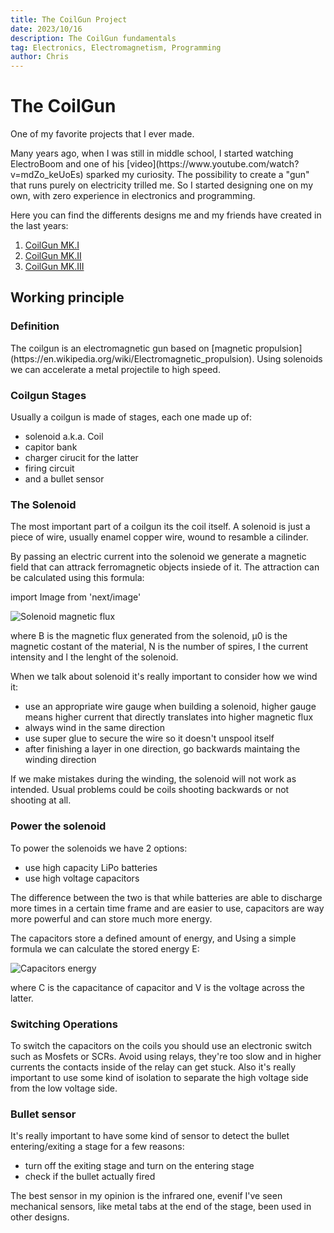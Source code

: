 ```yaml
---
title: The CoilGun Project
date: 2023/10/16
description: The CoilGun fundamentals
tag: Electronics, Electromagnetism, Programming
author: Chris
---
```


# The CoilGun

<p>One of my favorite projects that I ever made.</p>

<p>Many years ago, when I was still in middle school, I started watching ElectroBoom and one of his [video](https://www.youtube.com/watch?v=mdZo_keUoEs) sparked my curiosity.
The possibility to create a "gun" that runs purely on electricity trilled me. So I started designing one on my own, with zero experience in electronics and programming.</p>

<p>Here you can find the differents designs me and my friends have created in the last years:</p>

1. [CoilGun MK.I](coilgunMK1)
2. [CoilGun MK.II](coilgunMK2)
3. [CoilGun MK.III](coilgunMK3)

## Working principle
### Definition

<p>The coilgun is an electromagnetic gun based on [magnetic propulsion](https://en.wikipedia.org/wiki/Electromagnetic_propulsion). Using solenoids we can accelerate a metal projectile to high speed.</p>

### Coilgun Stages

<p>Usually a coilgun is made of stages, each one made up of:</p>

- solenoid a.k.a. Coil
- capitor bank
- charger cirucit for the latter
- firing circuit
- and a bullet sensor

### The Solenoid

<p>The most important part of a coilgun its the coil itself. A solenoid is just a piece of wire, usually enamel copper wire, wound to resamble a cilinder.</p>

<p>By passing an electric current into the solenoid we generate a magnetic field that can attrack ferromagnetic objects insiede of it. The attraction can be calculated using this formula:</p>

import Image from 'next/image'

<Image
  src="/images/Formulas/Solenoid_Magnetic_Flux.png"
  alt="Solenoid magnetic flux"
  width={800}
  height={400}
  priority
  className="next-image"
/>

<p>where B is the magnetic flux generated from the solenoid, μ0 is the magnetic costant of the material, N is the number of spires, I the current intensity and l the lenght of the solenoid.</p>

<p>When we talk about solenoid it's really important to consider how we wind it:</p>

- use an appropriate wire gauge when building a solenoid, higher gauge means higher current that directly translates into higher magnetic flux
- always wind in the same direction
- use super glue to secure the wire so it doesn't unspool itself
- after finishing a layer in one direction, go backwards maintaing the winding direction

<p>If we make mistakes during the winding, the solenoid will not work as intended. Usual problems could be coils shooting backwards or not shooting at all.</p>

### Power the solenoid

<p>To power the solenoids we have 2 options:</p>

- use high capacity LiPo batteries
- use high voltage capacitors

<p>The difference between the two is that while batteries are able to discharge more times in a certain time frame and are easier to use, capacitors are way more powerful and can store much more energy.</p> 

<p>The capacitors store a defined amount of energy, and Using a simple formula we can calculate the stored energy E:</p>

<Image
  src="/images/Formulas/Capacitors_Energy.png"
  alt="Capacitors energy"
  width={800}
  height={400}
  priority
  className="next-image"
/>

<p>where C is the capacitance of capacitor and V is the voltage across the latter.</p>

### Switching Operations

<p>To switch the capacitors on the coils you should use an electronic switch such as Mosfets or SCRs. Avoid using relays, they're too slow and in higher currents the contacts inside of the relay can get stuck. Also it's really important to use some kind of isolation to separate the high voltage side from the low voltage side.</p>

### Bullet sensor

<p>It's really important to have some kind of sensor to detect the bullet entering/exiting a stage for a few reasons:</p>

- turn off the exiting stage and turn on the entering stage
- check if the bullet actually fired

<p>The best sensor in my opinion is the infrared one, evenif I've seen mechanical sensors, like metal tabs at the end of the stage, been used in other designs.</p>